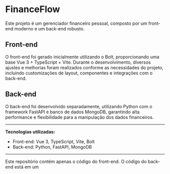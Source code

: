 # FinanceFlow

Este projeto é um gerenciador financeiro pessoal, composto por um front-end moderno e um back-end robusto.

## Front-end

O front-end foi gerado inicialmente utilizando o Bolt, proporcionando uma base Vue 3 + TypeScript + Vite. Durante o desenvolvimento, diversos ajustes e melhorias foram realizados conforme as necessidades do projeto, incluindo customizações de layout, componentes e integrações com o back-end.

## Back-end

O back-end foi desenvolvido separadamente, utilizando Python com o framework FastAPI e banco de dados MongoDB, garantindo alta performance e flexibilidade para a manipulação dos dados financeiros.

---

**Tecnologias utilizadas:**
- Front-end: Vue 3, TypeScript, Vite, Bolt
- Back-end: Python, FastAPI, MongoDB

---

Este repositório contém apenas o código do front-end. O código do back-end está em um